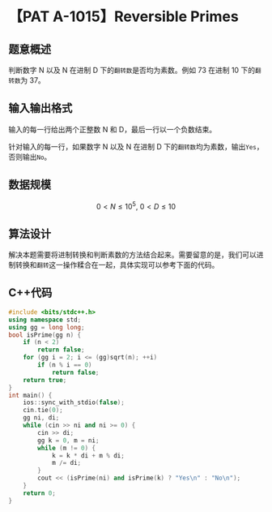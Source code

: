# 【PAT A-1015】Reversible Primes

## 题意概述

判断数字 N 以及 N 在进制 D 下的`翻转数`是否均为素数。例如 73 在进制 10 下的`翻转数`为 37。

## 输入输出格式

输入的每一行给出两个正整数 N 和 D，最后一行以一个负数结束。

针对输入的每一行，如果数字 N 以及 N 在进制 D 下的`翻转数`均为素数，输出`Yes`，否则输出`No`。

## 数据规模

$$0<N\le {10}^5,\ 0<D \le 10$$

## 算法设计

解决本题需要将进制转换和判断素数的方法结合起来。需要留意的是，我们可以进制转换和`翻转`这一操作糅合在一起，具体实现可以参考下面的代码。

## C++代码

```cpp
#include <bits/stdc++.h>
using namespace std;
using gg = long long;
bool isPrime(gg n) {
    if (n < 2)
        return false;
    for (gg i = 2; i <= (gg)sqrt(n); ++i)
        if (n % i == 0)
            return false;
    return true;
}
int main() {
    ios::sync_with_stdio(false);
    cin.tie(0);
    gg ni, di;
    while (cin >> ni and ni >= 0) {
        cin >> di;
        gg k = 0, m = ni;
        while (m != 0) {
            k = k * di + m % di;
            m /= di;
        }
        cout << (isPrime(ni) and isPrime(k) ? "Yes\n" : "No\n");
    }
    return 0;
}
```
